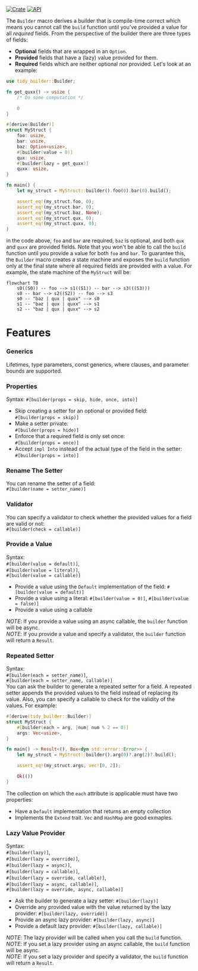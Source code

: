 [![Crate](https://img.shields.io/crates/v/tidy_builder.svg)](https://crates.io/crates/tidy_builder)
[![API](https://docs.rs/tidy-builder/badge.svg)](https://docs.rs/tidy-builder) 

The `Builder` macro derives a builder that is compile-time correct which means you cannot call the `build` function until you've 
provided a value for all *required* fields. From the perspective of the builder there are three types of fields:
- **Optional** fields that are wrapped in an `Option`.
- **Provided** fields that have a (lazy) value provided for them.
- **Required** fields which are neither optional nor provided.
Let's look at an example:
```rust
use tidy_builder::Builder;

fn get_quxx() -> usize {
    /* Do some computation */

    0
}

#[derive(Builder)]
struct MyStruct {
    foo: usize,
    bar: usize,
    baz: Option<usize>,
    #[builder(value = 0)]
    qux: usize,
    #[builder(lazy = get_quxx)]
    quxx: usize,
}

fn main() {
    let my_struct = MyStruct::builder().foo(0).bar(0).build();

    assert_eq!(my_struct.foo, 0);
    assert_eq!(my_struct.bar, 0);
    assert_eq!(my_struct.baz, None);
    assert_eq!(my_struct.qux, 0);
    assert_eq!(my_struct.quxx, 0);
}
````
in the code above, `foo` and `bar` are required, `baz` is optional, and both `qux` and `quxx` are provided fields. Note that you won't be able to call
the `build` function until you provide a value for both `foo` and `bar`. To guarantee this, the `Builder` macro creates a state machine and exposes the
`build` function only at the final state where all required fields are provided with a value. For example, the state machine of the `MyStruct` will be:
```mermaid
flowchart TB
    s0((S0)) -- foo --> s1((S1)) -- bar --> s3(((S3)))
    s0 -- bar --> s2((S2)) -- foo --> s3
    s0 -- "baz | qux | quxx" --> s0
    s1 -- "baz | qux | quxx" --> s1
    s2 -- "baz | qux | quxx" --> s2
```

# Features
### Generics
Lifetimes, type parameters, const generics, where clauses, and parameter bounds are supported.

### Properties
Syntax: `#[builder(props = skip, hide, once, into)]` 
- Skip creating a setter for an optional or provided field: \
  `#[builder(props = skip)]`
- Make a setter private: \
  `#[builder(props = hide)]`
- Enforce that a required field is only set once: \
  `#[builder(props = once)]`
- Accept `impl Into` instead of the actual type of the field in the setter: \
  `#[builder(props = into)]`

### Rename The Setter
You can rename the setter of a field: \
`#[builder(name = setter_name)]`

### Validator
You can specify a validator to check whether the provided values for a field are valid or not: \
`#[builder(check = callable)]`

### Provide a Value
Syntax: \
`#[builder(value = default)]`, \
`#[builder(value = literal)]`, \
`#[builder(value = callable)]`
- Provide a value using the `Default` implementation of the field: `#[builder(value = default)]`
- Provide a value using a literal: `#[builder(value = 0)]`, `#[builder(value = false)]`
- Provide a value using a callable

*NOTE*: If you provide a value using an async callable, the `builder` function will be async. \
*NOTE*: If you provide a value and specify a validator, the `builder` function will return a `Result`.

### Repeated Setter
Syntax: \
`#[builder(each = setter_name)]`, \
`#[builder(each = setter_name, callable)]` \
You can ask the builder to generate a repeated setter for a field. A repeated setter appends the provided values to the field instead of
replacing its value. Also, you can specify a callable to check for the validity of the values. For example:
```rust
#[derive(tidy_builder::Builder)]
struct MyStruct {
    #[builder(each = arg, |num| num % 2 == 0)]
    args: Vec<usize>,
}

fn main() -> Result<(), Box<dyn std::error::Error>> {
    let my_struct = MyStruct::builder().arg(0)?.arg(2)?.build();

    assert_eq!(my_struct.args, vec![0, 2]);

    Ok(())
}
```
The collection on which the `each` attribute is applicable must have two properties:
- Have a `Default` implementation that returns an empty collection
- Implements the `Extend` trait.
`Vec` and `HashMap` are good exmaples.

### Lazy Value Provider
Syntax: \
`#[builder(lazy)]`, \
`#[builder(lazy = override)]`, \
`#[builder(lazy = async)]`, \
`#[builder(lazy = callable)]`, \
`#[builder(lazy = override, callable)]`, \
`#[builder(lazy = async, callable)]`, \
`#[builder(lazy = override, async, callable)]`
- Ask the builder to generate a lazy setter: `#[builder(lazy)]`
- Override any provided value with the value returned by the lazy provider: `#[builder(lazy, override)]`
- Provide an async lazy provider: `#[builder(lazy, async)]`
- Provide a default lazy provider: `#[builder(lazy, callable)]`

*NOTE*: The lazy provider will be called when you call the `build` function. \
*NOTE*: If you set a lazy provider using an async callable, the `build` function will be async. \
*NOTE*: If you set a lazy provider and specify a validator, the `build` function will return a `Result`.
